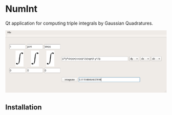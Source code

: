 # NumInt #
Qt application for computing triple integrals by Gaussian Quadratures.

![Alt text](./images/img.png?raw=true "Double integration")

## Installation ##
